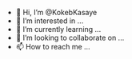 - 👋 Hi, I’m @KokebKasaye
- 👀 I’m interested in ...
- 🌱 I’m currently learning ...
- 💞️ I’m looking to collaborate on ...
- 📫 How to reach me ...

<!---
KokebKasaye/KokebKasaye is a ✨ special ✨ repository because its `README.md` (this file) appears on your GitHub profile.
You can click the Preview link to take a look at your changes.
--->
